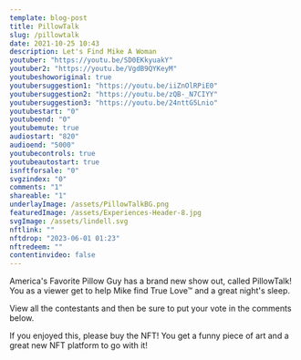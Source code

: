 ```yaml
---
template: blog-post
title: PillowTalk
slug: /pillowtalk
date: 2021-10-25 10:43
description: Let's Find Mike A Woman
youtuber: "https://youtu.be/SD0EKkyuakY"
youtuber2: "https://youtu.be/VgdB9QYKeyM"
youtubeshoworiginal: true
youtubersuggestion1: "https://youtu.be/iiZnOlRPiE0"
youtubersuggestion2: "https://youtu.be/zQB-_N7CIYY"
youtubersuggestion3: "https://youtu.be/24nttG5Lnio"
youtubestart: "0"
youtubeend: "0"
youtubemute: true
audiostart: "820"
audioend: "5000"
youtubecontrols: true
youtubeautostart: true
isnftforsale: "0"
svgzindex: "0"
comments: "1"
shareable: "1"
underlayImage: /assets/PillowTalkBG.png
featuredImage: /assets/Experiences-Header-8.jpg
svgImage: /assets/lindell.svg
nftlink: ""
nftdrop: "2023-06-01 01:23"
nftredeem: ""
contentinvideo: false
---
```

America's Favorite Pillow Guy has a brand new show out, called PillowTalk! You as a viewer get to help Mike find True Love™ and a great night's sleep. 

View all the contestants and then be sure to put your vote in the comments below. 

If you enjoyed this, please buy the NFT! You get a funny piece of art and a great new NFT platform to go with it!







<!-- XjuLZwlDxh8 -->